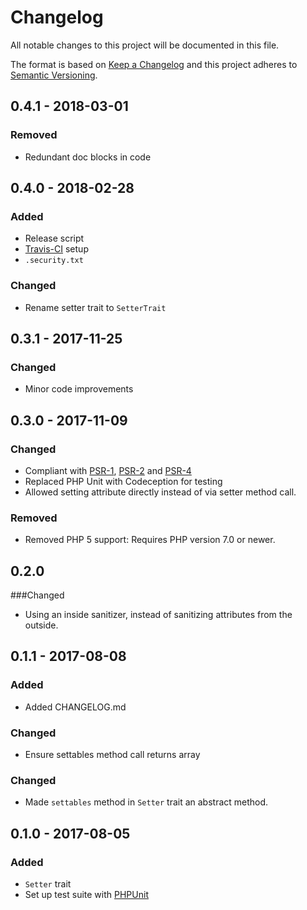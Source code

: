 # Changelog
All notable changes to this project will be documented in this file.

The format is based on [Keep a Changelog](http://keepachangelog.com/en/1.0.0/)
and this project adheres to [Semantic Versioning](http://semver.org/spec/v2.0.0.html).

## 0.4.1 - 2018-03-01

### Removed
- Redundant doc blocks in code

## 0.4.0 - 2018-02-28

### Added
- Release script
- [Travis-CI](https://travis-ci.org/GrottoPress/setter) setup
- `.security.txt`

### Changed
- Rename setter trait to `SetterTrait`

## 0.3.1 - 2017-11-25

### Changed
- Minor code improvements

## 0.3.0 - 2017-11-09

### Changed
- Compliant with [PSR-1](http://www.php-fig.org/psr/psr-1/), [PSR-2](http://www.php-fig.org/psr/psr-2/) and [PSR-4](http://www.php-fig.org/psr/psr-4/)
- Replaced PHP Unit with Codeception for testing
- Allowed setting attribute directly instead of via setter method call.

### Removed
- Removed PHP 5 support: Requires PHP version 7.0 or newer.

## 0.2.0

###Changed
- Using an inside sanitizer, instead of sanitizing attributes from the outside.

## 0.1.1 - 2017-08-08

### Added
- Added CHANGELOG.md

### Changed
- Ensure settables method call returns array

### Changed
- Made `settables` method in `Setter` trait an abstract method.

## 0.1.0 - 2017-08-05

### Added
- `Setter` trait
- Set up test suite with [PHPUnit](https://phpunit.de)
